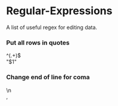# Regular-Expressions
A list of useful regex for editing data.

### Put all rows in quotes
^(.+)$  
"$1"  
### Change end of line for coma
\n  
,  
